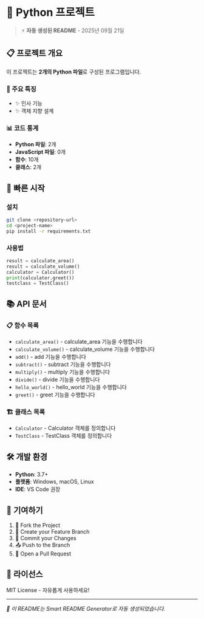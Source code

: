 # 🐍 Python 프로젝트

> ⚡ **자동 생성된 README** - 2025년 09월 21일

## 📋 프로젝트 개요

이 프로젝트는 **2개의 Python 파일**로 구성된 프로그램입니다.

### 🎯 주요 특징
- ✨ 인사 기능
- ✨ 객체 지향 설계

### 📊 코드 통계
- **Python 파일**: 2개
- **JavaScript 파일**: 0개
- **함수**: 10개
- **클래스**: 2개

## 🚀 빠른 시작

### 설치
```bash
git clone <repository-url>
cd <project-name>
pip install -r requirements.txt
```

### 사용법
```python
result = calculate_area()
result = calculate_volume()
calculator = Calculator()
print(calculator.greet())
testclass = TestClass()
```

## 📚 API 문서

### 📋 함수 목록
- `calculate_area()` - calculate_area 기능을 수행합니다
- `calculate_volume()` - calculate_volume 기능을 수행합니다
- `add()` - add 기능을 수행합니다
- `subtract()` - subtract 기능을 수행합니다
- `multiply()` - multiply 기능을 수행합니다
- `divide()` - divide 기능을 수행합니다
- `hello_world()` - hello_world 기능을 수행합니다
- `greet()` - greet 기능을 수행합니다

### 🏗️ 클래스 목록
- `Calculator` - Calculator 객체를 정의합니다
- `TestClass` - TestClass 객체를 정의합니다

## 🛠️ 개발 환경

- **Python**: 3.7+
- **플랫폼**: Windows, macOS, Linux
- **IDE**: VS Code 권장

## 🤝 기여하기

1. 🍴 Fork the Project
2. 🌿 Create your Feature Branch
3. 💾 Commit your Changes
4. 📤 Push to the Branch
5. 🔄 Open a Pull Request

## 📄 라이선스

MIT License - 자유롭게 사용하세요!

---
*📝 이 README는 Smart README Generator로 자동 생성되었습니다.*
